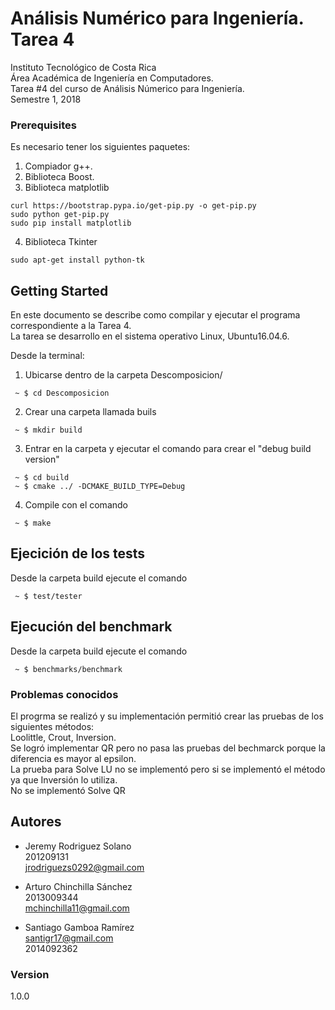 # Análisis Numérico para Ingeniería. Tarea 4
Instituto Tecnológico de Costa Rica  
Área Académica de Ingeniería en Computadores.   
Tarea #4 del curso de Análisis Númerico para Ingeniería.  
Semestre 1, 2018

### Prerequisites
Es necesario tener los siguientes paquetes:
1. Compiador g++.
2. Biblioteca Boost.
3. Biblioteca matplotlib

```
curl https://bootstrap.pypa.io/get-pip.py -o get-pip.py
sudo python get-pip.py
sudo pip install matplotlib

```
4. Biblioteca Tkinter

```
sudo apt-get install python-tk
```

## Getting Started
En este documento se describe como compilar y ejecutar el programa correspondiente a la Tarea 4.  
La tarea se desarrollo en el sistema operativo Linux, Ubuntu16.04.6.

Desde la terminal:
1. Ubicarse dentro de la carpeta Descomposicion/

```
 ~ $ cd Descomposicion
```
2. Crear una carpeta llamada buils

```
 ~ $ mkdir build
```
3. Entrar en la carpeta y ejecutar el comando para crear el "debug build version"

```
 ~ $ cd build
 ~ $ cmake ../ -DCMAKE_BUILD_TYPE=Debug
```
4. Compile con el comando 

```
 ~ $ make
```

## Ejecición de los tests
Desde la carpeta build ejecute el comando 

```
 ~ $ test/tester
```

## Ejecución del benchmark
Desde la carpeta build ejecute el comando

```
 ~ $ benchmarks/benchmark
```
### Problemas conocidos
El progrma se realizó y su implementación permitió crear las pruebas de los siguientes métodos:  
Loolittle, Crout, Inversion.  
Se logró implementar QR pero no pasa las pruebas del bechmarck porque la diferencia es mayor al epsilon.  
La prueba para Solve LU no se implementó pero si se implementó el método ya que Inversión lo utiliza.  
No se implementó Solve QR
## Autores

* Jeremy Rodriguez Solano  
201209131  
jrodriguezs0292@gmail.com

* Arturo Chinchilla Sánchez  
2013009344  
mchinchilla11@gmail.com  

* Santiago Gamboa Ramírez  
santigr17@gmail.com  
2014092362  

### Version
1.0.0
